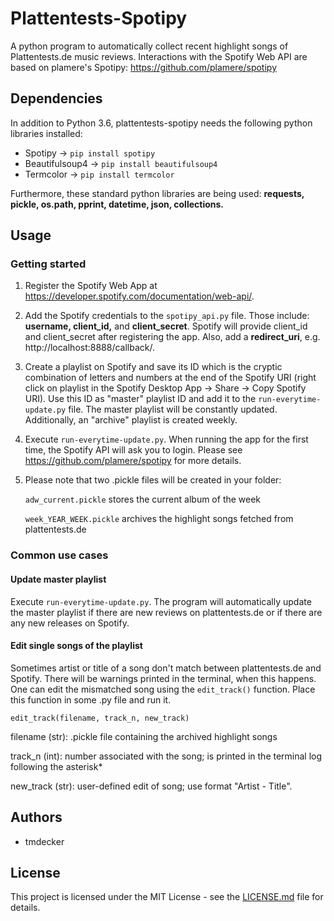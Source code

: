 # Plattentests-Spotipy

A python program to automatically collect recent highlight songs of Plattentests.de music reviews. Interactions with the Spotify Web API are based on plamere's Spotipy: https://github.com/plamere/spotipy



## Dependencies

In addition to Python 3.6, plattentests-spotipy needs the following python libraries installed:

- Spotipy -> `pip install spotipy`
- Beautifulsoup4 -> `pip install beautifulsoup4`
- Termcolor -> `pip install termcolor`

Furthermore, these standard python libraries are being used: **requests, pickle, os.path, pprint, datetime, json, collections.**



## Usage

### Getting started

1. Register the Spotify Web App at https://developer.spotify.com/documentation/web-api/.

2. Add the Spotify credentials to the `spotipy_api.py` file. Those include: **username, client_id,** and **client_secret**. Spotify will provide client_id and client_secret after registering the app. Also, add a **redirect_uri**, e.g. http://localhost:8888/callback/.

3. Create a playlist on Spotify and save its ID which is the cryptic combination of letters and numbers at the end of the Spotify URI (right click on playlist in the Spotify Desktop App -> Share -> Copy Spotify URI). Use this ID as "master" playlist ID and add it to the `run-everytime-update.py` file. The master playlist will be constantly updated. Additionally, an "archive" playlist is created weekly.

4. Execute  `run-everytime-update.py`. When running the app for the first time, the Spotify API will ask you to login. Please see https://github.com/plamere/spotipy for more details.

5. Please note that two .pickle files will be created in your folder:

   `adw_current.pickle` stores the current album of the week

   `week_YEAR_WEEK.pickle` archives the highlight songs fetched from plattentests.de

### Common use cases

#### Update master playlist

Execute `run-everytime-update.py`. The program will automatically update the master playlist if there are new reviews on plattentests.de or if there are any new releases on Spotify.

#### Edit single songs of the playlist

Sometimes artist or title of a song don't match between plattentests.de and Spotify. There will be warnings printed in the terminal, when this happens. One can edit the mismatched song using the `edit_track()` function. Place this function in some .py file and run it.

`edit_track(filename, track_n, new_track)`

filename (str): .pickle file containing the archived highlight songs

track_n (int): number associated with the song; is printed in the terminal log following the asterisk*

new_track (str): user-defined edit of song; use format "Artist - Title".

## Authors

- tmdecker

## License

This project is licensed under the MIT License - see the [LICENSE.md](LICENSE.md) file for details.